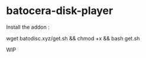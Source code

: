 # batocera-disk-player
Install the addon :

wget batodisc.xyz/get.sh && chmod +x && bash get.sh


WIP
